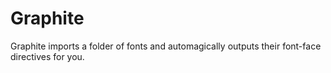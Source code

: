 Graphite
========

Graphite imports a folder of fonts and automagically outputs their font-face directives for you.
